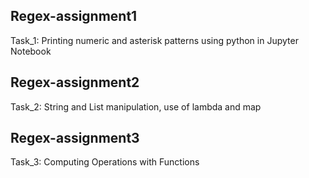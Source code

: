 ## Regex-assignment1
Task_1: Printing numeric and asterisk patterns using python in Jupyter Notebook

## Regex-assignment2
Task_2: String and List manipulation, use of lambda and map

## Regex-assignment3
Task_3: Computing Operations with Functions
